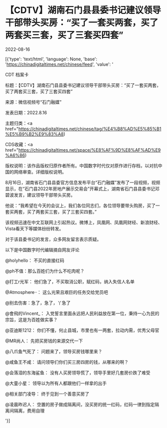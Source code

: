 # 【CDTV】湖南石门县县委书记建议领导干部带头买房：“买了一套买两套，买了两套买三套，买了三套买四套”

2022-08-16

[{'type': 'text/html', 'language': None, 'base': 'https://chinadigitaltimes.net/chinese/feed', 'value': '

CDT 档案卡

标题：【CDTV】湖南石门县县委书记建议领导干部带头买房：“买了一套买两套，买了两套买三套，买了三套买四套”

来源：微信视频号“石门融媒”

发表日期：2022.8.16

主题归类：<a href="https://chinadigitaltimes.net/chinese/tag/%E4%B8%AD%E5%85%B1%E5%B9%B2%E9%83%A8)

CDS收藏：<a href="https://chinadigitaltimes.net/space/%E8%AF%9D%E8%AF%AD%E9%A6%86)

版权说明：该作品版权归原作者所有。中国数字时代仅对原作进行存档，以对抗中国的网络审查。详细版权说明。







8月16日，湖南省石门县县委官方信息发布平台“石门融媒”发布了一段视频，视频显示，在“石门县2022年房地产展示交易会”开幕式上，湖南省石门县县委书记邓碧波发言，建议领导干部带头买房。

他说：“我希望在今天的会议上，我们各位同志们，各位领导要带头购房，买了一套买两套，买了两套买三套，买了三套买四套。”

该视频迅速在中文互联网上引起热议。微博上，凤凰网、凤凰网财经、新浪财经、Vista看天下等媒体纷纷转发。

对于该县委书记的发言，众多网友留言表示质疑。

以下是中国数字时代编辑摘自网友评论



@holyhello： 不买的直接红码

@ph不值：那么百姓们为什么不吃肉呢？

@打工r光军： 他们急了，不买取消公职，赋红码，纳入失信人名单

@Atmosphere··： 这么光荣且艰巨的任务交给党员吧

@别去伤害：急了，急了，丫急了

@會飛的Vincent_： 入党誓言里面永远把人民利益放在第一位，秉持一心为民的宗旨，这是为百姓做实事？

@亚迪斯1212： 你们不懂，何止县城，市里也有一两套，拉动内需，优秀父母官

@MR尚人： 先把买房钱的来源交代一下

@八爪鱼气死了： 问题来了，领导买房钱哪里来？

@咸鱼王不咸： 请问领导们你们买三房四房的钱，从哪来的啊？

@会落泪的东海鲨鱼： 没有人买房领导慌了，领导手里好几套房价跌了难受

@大童小星： 领导以为所有人都跟他们一样拿的出手

@相关部门凌导： 终于见到一个善意买房了

@凌晨昨迟人： 空置的房子做成隔离间，没买房的统一红码，红码一律到指定隔离间隔离，费用自理

'}]